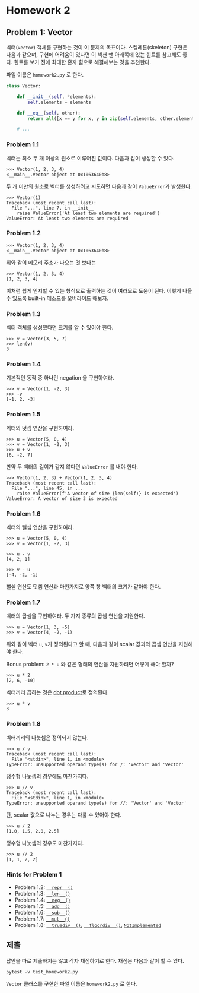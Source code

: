 # Homework 2

## Problem 1: Vector

벡터(`Vector`) 객체를 구현하는 것이 이 문제의 목표이다. 스켈레톤(skeleton) 구현은 다음과 같으며, 구현에 어려움이 있다면 이 섹션 맨 아래쪽에 있는 힌트를 참고해도 좋다. 힌트를 보기 전에 최대한 혼자 힘으로 해결해보는 것을 추천한다.

파일 이름은 `homework2.py` 로 한다.

```python
class Vector:

    def __init__(self, *elements):
        self.elements = elements

    def __eq__(self, other):
        return all([x == y for x, y in zip(self.elements, other.elements)])

    # ...
```

### Problem 1.1

벡터는 최소 두 개 이상의 원소로 이루어진 값이다. 다음과 같이 생성할 수 있다.

```
>>> Vector(1, 2, 3, 4)
<__main__.Vector object at 0x1063640b8>
```

두 개 미만의 원소로 벡터를 생성하려고 시도하면 다음과 같이 `ValueError`가 발생한다.

```
>>> Vector(1)
Traceback (most recent call last):
  File "...", line 7, in __init__
    raise ValueError('At least two elements are required')
ValueError: At least two elements are required
```

### Problem 1.2

```
>>> Vector(1, 2, 3, 4)
<__main__.Vector object at 0x1063640b8>
```

위와 같이 메모리 주소가 나오는 것 보다는

```
>>> Vector(1, 2, 3, 4)
[1, 2, 3, 4]
```

이처럼 쉽게 인지할 수 있는 형식으로 출력하는 것이 여러모로 도움이 된다. 이렇게 나올 수 있도록 built-in 메소드를 오버라이드 해보자.

### Problem 1.3

벡터 객체를 생성했다면 크기를 알 수 있어야 한다.

```
>>> v = Vector(3, 5, 7)
>>> len(v)
3
```

### Problem 1.4

기본적인 동작 중 하나인 negation 을 구현하여라.

```
>>> v = Vector(1, -2, 3)
>>> -v
[-1, 2, -3]
```

### Problem 1.5

벡터의 덧셈 연산을 구현하여라.

```
>>> u = Vector(5, 0, 4)
>>> v = Vector(1, -2, 3)
>>> u + v
[6, -2, 7]
```

만약 두 벡터의 길이가 같지 않다면 `ValueError` 를 내야 한다.

```
>>> Vector(1, 2, 3) + Vector(1, 2, 3, 4)
Traceback (most recent call last):
  File "...", line 45, in ...
    raise ValueError(f'A vector of size {len(self)} is expected')
ValueError: A vector of size 3 is expected
```

### Problem 1.6

벡터의 뺄셈 연산을 구현하여라.

```
>>> u = Vector(5, 0, 4)
>>> v = Vector(1, -2, 3)

>>> u - v
[4, 2, 1]

>>> v - u
[-4, -2, -1]
```

뺄셈 연산도 덧셈 연산과 마찬가지로 양쪽 항 벡터의 크기가 같아야 한다.

### Problem 1.7

벡터의 곱셈을 구현하여라. 두 가지 종류의 곱셈 연산을 지원한다.

```
>>> u = Vector(1, 3, -5)
>>> v = Vector(4, -2, -1)
```

위와 같이 벡터 `u`, `v`가 정의된다고 할 때, 다음과 같이 scalar 값과의 곱셈 연산을 지원해야 한다.

Bonus problem: `2 * u` 와 같은 형태의 연산을 지원하려면 어떻게 해야 할까?

```
>>> u * 2
[2, 6, -10]
```

벡터끼리 곱하는 것은 [dot product](https://en.wikipedia.org/wiki/Dot_product)로 정의된다.

```
>>> u * v
3
```

### Problem 1.8

벡터끼리의 나눗셈은 정의되지 않는다.

```
>>> u / v
Traceback (most recent call last):
  File "<stdin>", line 1, in <module>
TypeError: unsupported operand type(s) for /: 'Vector' and 'Vector'
```

정수형 나눗셈의 경우에도 마찬가지다.

```
>>> u // v
Traceback (most recent call last):
  File "<stdin>", line 1, in <module>
TypeError: unsupported operand type(s) for //: 'Vector' and 'Vector'
```

단, scalar 값으로 나누는 경우는 다룰 수 있어야 한다.

```
>>> u / 2
[1.0, 1.5, 2.0, 2.5]
```

정수형 나눗셈의 경우도 마찬가지다.

```
>>> u // 2
[1, 1, 2, 2]
```

### Hints for Problem 1

- Problem 1.2: [`__repr__()`](https://docs.python.org/3/reference/datamodel.html#object.__repr__)
- Problem 1.3: [`__len__()`](https://docs.python.org/3/reference/datamodel.html#object.__len__)
- Problem 1.4: [`__neg__()`](https://docs.python.org/3/reference/datamodel.html#object.__neg__)
- Problem 1.5: [`__add__()`](https://docs.python.org/3/reference/datamodel.html#object.__add__)
- Problem 1.6: [`__sub__()`](https://docs.python.org/3/reference/datamodel.html#object.__sub__)
- Problem 1.7: [`__mul__()`](https://docs.python.org/3/reference/datamodel.html#object.__mul__)
- Problem 1.8: [`__truediv__()`](https://docs.python.org/3/reference/datamodel.html#object.__truediv__), [`__floordiv__()`](https://docs.python.org/3/reference/datamodel.html#object.__floordiv__), [`NotImplemented`](https://docs.python.org/3/library/constants.html#NotImplemented)

## 제출

답안을 따로 제출하지는 않고 각자 채점하기로 한다. 채점은 다음과 같이 할 수 있다.

    pytest -v test_homework2.py

`Vector` 클래스를 구현한 파일 이름은 `homework2.py` 로 한다.